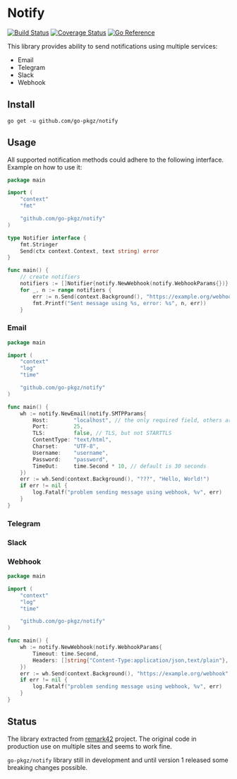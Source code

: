 # Notify

[![Build Status](https://github.com/go-pkgz/notify/workflows/build/badge.svg)](https://github.com/go-pkgz/notify/actions) [![Coverage Status](https://coveralls.io/repos/github/go-pkgz/notify/badge.svg?branch=master)](https://coveralls.io/github/go-pkgz/notify?branch=master) [![Go Reference](https://pkg.go.dev/badge/github.com/go-pkgz/notify.svg)](https://pkg.go.dev/github.com/go-pkgz/notify)

This library provides ability to send notifications using multiple services:

- Email
- Telegram
- Slack
- Webhook

## Install

`go get -u github.com/go-pkgz/notify`

## Usage

All supported notification methods could adhere to the following interface. Example on how to use it:

```go
package main

import (
	"context"
	"fmt"

	"github.com/go-pkgz/notify"
)

type Notifier interface {
	fmt.Stringer
	Send(ctx context.Context, text string) error
}

func main() {
	// create notifiers
	notifiers := []Notifier{notify.NewWebhook(notify.WebhookParams{})}
	for _, n := range notifiers {
		err := n.Send(context.Background(), "https://example.org/webhook", "Hello, world!")
		fmt.Printf("Sent message using %s, error: %s", n, err))
	}
```

### Email

```go
package main

import (
	"context"
	"log"
	"time"

	"github.com/go-pkgz/notify"
)

func main() {
	wh := notify.NewEmail(notify.SMTPParams{
		Host:        "localhost", // the only required field, others are optional
		Port:        25,
		TLS:         false, // TLS, but not STARTTLS
		ContentType: "text/html",
		Charset:     "UTF-8",
		Username:    "username",
		Password:    "password",
		TimeOut:     time.Second * 10, // default is 30 seconds
	})
	err := wh.Send(context.Background(), "???", "Hello, World!")
	if err != nil {
		log.Fatalf("problem sending message using webhook, %v", err)
	}
}
```

### Telegram

### Slack

### Webhook

```go
package main

import (
	"context"
	"log"
	"time"

	"github.com/go-pkgz/notify"
)

func main() {
	wh := notify.NewWebhook(notify.WebhookParams{
		Timeout: time.Second,                                          // optional, default is 5 seconds
		Headers: []string{"Content-Type:application/json,text/plain"}, // optional
	})
	err := wh.Send(context.Background(), "https://example.org/webhook", "Hello, World!")
	if err != nil {
		log.Fatalf("problem sending message using webhook, %v", err)
	}
}
```

## Status

The library extracted from [remark42](https://github.com/umputun/remark) project. The original code in production use on multiple sites and seems to work fine.

`go-pkgz/notify` library still in development and until version 1 released some breaking changes possible.
